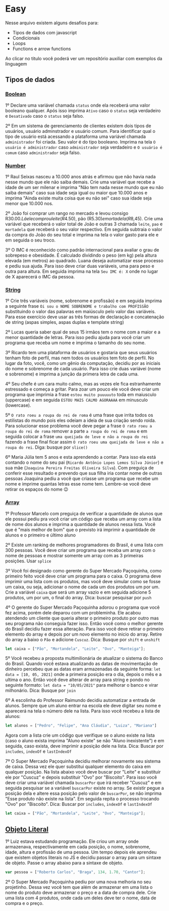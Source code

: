 # Easy

Nesse arquivo existem alguns desafios para:

- Tipos de dados com javascript
- Condicionais
- Loops
- Functions e arrow functions

Ao clicar no titulo você poderá ver um repositório auxiliar com exemplos da linguagem

## Tipos de dados

### [Boolean](https://github.com/SerraZ3/introducao-js-com-node#boolean)

1º Declare uma variável chamada `status` onde ela receberá uma valor booleano qualquer. Após isso imprima `Ativo` caso o `status` seja verdadeiro e `Desativado` caso o `status` seja falso.

2º Em um sistema de gerenciamento de clientes existem dois tipos de usuários, usuário adminstrador e usuário comum. Para identificar qual o tipo de usuário está acessando a plataforma uma variável chamada `administrador` foi criada. Seu valor é do tipo booleano. Imprima na tela `O usuário é administrador` caso `administrador` seja verdadeiro e `O usuário é comum` caso `administrador` seja falso.

### [Number](https://github.com/SerraZ3/introducao-js-com-node#number)

1º Raul Seixas nasceu a 10.000 anos atrás e afirmou que não havia nada nesse mundo que ele não saiba demais. Crie uma variável que recebe a idade de um ser milenar e imprima "Não tem nada nesse mundo que eu não saiba demais" caso sua idade seja igual ou maior que 10.000 anos e imprima "Ainda existe muita coisa que eu não sei" caso sua idade seja menor que 10.000 nos.

2º João foi comprar um rango no mercado e levou consigo R$30.00. Lá ele comprou leite (R$4.50), pão (R$5.30) e mortadela (R$8,45). Crie uma variável que receberá o valor total de João e outras 3 chamada `leite`, `pao` e `mortadela` que receberá o seu valor respectivo. Em seguida subtraia o valor da compra do João do seu total e imprima na tela o valor gasto para ele e em seguida o seu troco.

3º O IMC é reconhecido como padrão internacional para avaliar o grau de sobrepeso e obesidade. É calculado dividindo o peso (em kg) pela altura elevada (em metros) ao quadrado. Luana deseja automatizar esse processo e pediu sua ajuda. Para isso deve criar duas variáveis, uma para peso e outra para altura. Em seguida imprima na tela `Seu IMC é: X` onde no lugar de X aparecerá o IMC da pessoa.

### [String](https://github.com/SerraZ3/introducao-js-com-node#string)

1º Crie três variáveis (nome, sobrenome e profissão) e em seguida imprima a seguinte frase `Oi sou o NOME SOBRENOME e trabalho com PROFISSÃO` substituindo o valor das palavras em maiúsculo pelo valor das variáveis. Para esse exercício deve usar as três formas de declaração e concatenação de string (aspas simples, aspas duplas e template string)

2º Lucas queria saber qual de seus 15 irmãos tem o nome com a maior e a menor quantidade de letras. Para isso pediu ajuda para você criar um programa que receba um nome e imprima o tamanho do seu nome.

3º Ricardo tem uma plataforma de usuários e gostaria que seus usuários tenham foto de perfil, mas nem todos os usuários tem foto de perfil. No lugar da foto, você, como um gênio da computação, decidiu por as iniciais do nome e sobrenome de cada usuário. Para isso crie duas variávei (nome e sobrenome) e imprima a junção da primera letra de cada uma.

4º Seu chefe é um cara muito calmo, mas as vezes ele fica estranhamente estressado e começa a gritar. Para zoar um pouco ele você deve criar um programa que imprimia a frase `estou muito puuuuuto` toda em maiusculo (uppercase) e em seguida `ESTOU MAIS CALMO AGORAAAA` em minusculo (lowercase).

5º `O rato roeu a roupa do rei de roma` é uma frase que irrita todos os estilistas do mundo pois eles odeiam a ideia de sua criação sendo roida. Para solucionar esse problema você deve pegar a frase `O rato roeu a roupa do rei de roma` remover a parte `a roupa do rei de roma` e em seguida colocar a frase `uma queijada de leve e não a roupa do rei` fazendo a frase final ficar assim `O rato roeu uma queijada de leve e não a roupa do rei`. Diga: busque por `slice()`

6º Maria Júlia tem 5 anos e esta aprendendo a contar. Para isso ela está contando o nome do seu pai (`Ricardo Antônio Lopes Lemos Silva Júnior`) e sua mãe (`Joaquina Pereira Freitas Oliveira Silva`). Com preguiça de conferir esse resultado e prevendo que sua filha iria contar nome de outras pessoas Joaquina pediu a você que criasse um programa que recebe um nome e imprime quantas letras esse nome tem. Lembre-se você deve retirar os espaços do nome :wink:

### [Array](https://github.com/SerraZ3/introducao-js-com-node#array)

1º Professor Marcelo com preguiça de verificar a quantidade de alunos que ele possui pediu pra você criar um código que receba um array com a lista de nome dos alunos e imprima a quantidade de alunos nessa lista. Você que é "mais melhor de bom" que o previsto irá imprimir a quantidade de alunos e o primeiro e último aluno

2º Existe um ranking de melhores programadores do Brasil, é uma lista com 300 pessoas. Você deve criar um programa que receba um array com o nome de pessoas e mostrar somente um array com as 3 primeiras posições. Usar `splice`

3º Você foi designado como gerente do Super Mercado Paçoquinha, como primeiro feito você deve criar um programa para o caixa. O programa deve imprimir uma lista com os produtos, mas você deve simular como se fosse um caixa, ou seja, adicionar o nome de cada um dos produtos um por um. Crie a variável `caixa` que será um array vazio e em seguida adicione 5 produtos, um por um, o final do array. Dica: buscar pesquisar por `push`

4º O gerente do Super Mercado Paçoquinha adorou o programa que você fez acima, porém dele deparou com um probleminha. Ele acabou atendendo um cliente que queria alterar o primeiro produto por outro mas seu programa não conseguia fazer isso. Então você como o melhor gerente do Brasil decidiu fazer essa alteração. Para isso você deve retirar o primeiro elemento do array e depois por um novo elemento no inicio do array. Retire do array a baixo o `Pão` e adicione `Cuscuz`. Dica: Busque por `shift` e `unshift`

```js
let caixa = ["Pão", "Mortandela", "Leite", "Ovo", "Manteiga"];
```

5º Você recebeu a proposta multimilionária de atualizar o sistema do Banco do Brasil. Quando você estava atualizando as datas de movimentação de dinheiro percebeu que as datas eram armazenadas da seguinte forma: `let data = [10, 05, 2021]` onde a primeira posição era o dia, depois o mês e a ultima o ano. Então você deve alterar de array para string e pondo no seguinte formato: `let data = "10/05/2021"` para melhorar o banco e virar milhonário. Dica: Busque por `join`

6º A escolinha do Professor Raimundo decidiu automatizar a entrada de alunos. Sempre que um aluno entrar na escola ele deve digitar seu nome e aparecerá na tela o número dele na lista. Para isso você recebeu a lista de alunos:

```js
let alunos = ["Pedro", "Felipe", "Ana Cláudia", "Luiza", "Mariana"]
```

Agora com a lista crie um código que verifique se o aluno existe na lista (caso o aluno exista imprima "Aluno existe" se não "Aluno inexistente") e em seguida, caso exista, deve imprimir a posição dele na lista. Dica: Buscar por `includes`, `indexOf` e `lastIndexOf`

7º O Super Mercado Paçoquinha decidiu melhorar novamente seu sistema de caixa. Dessa vez ele quer substitui qualquer elemento do caixa em qualquer posição. Na lista abaixo você deve buscar por "Leite" e substituir ele por "Cuscuz" e depois substituir "Ovo" por "Biscoito". Para isso você deve criar uma variável chamada `buscarPor` que irá receber "Cuscuz" e em seguida pesquisar se a variável `buscarPor` existe no array. Se existir pegue a posição dela e altere essa posição pelo valor de `buscarPor`, se não imprima "Esse produto não existe na lista". Em seguida repita o processo trocando "Ovo" por "Biscoito". Dica: Buscar por `includes`, `indexOf` e `lastIndexOf`

```js
let caixa = ["Pão", "Mortandela", "Leite", "Ovo", "Manteiga"];
```

## [Objeto Literal](https://github.com/SerraZ3/introducao-js-com-node#object-objetos-literais)

1º Luiz estava estudando programação. Ele criou um array onde armazenava, respectivamente em cada posição, o nome, sobrenome, idade, altura e profissão de uma pessoa. Um tempo depois ele aprendeu que existem objetos literais no JS e decidiu passar o array para um sintaxe de objeto. Passe o array abaixo para a sintaxe de objeto.

```js
var pessoa = ["Roberto Carlos", "Braga", 134, 1.70, "Cantor"];
```

2º O Super Mercado Paçoquinha pediu por uma nova melhoria no seu projetinho. Dessa vez você tem que além de armazenar em uma lista o nome do produto deve armazenar o preço e a data de compra dele. Crie uma lista com 4 produtos, onde cada um deles deve ter o nome, data de compra e o preço.